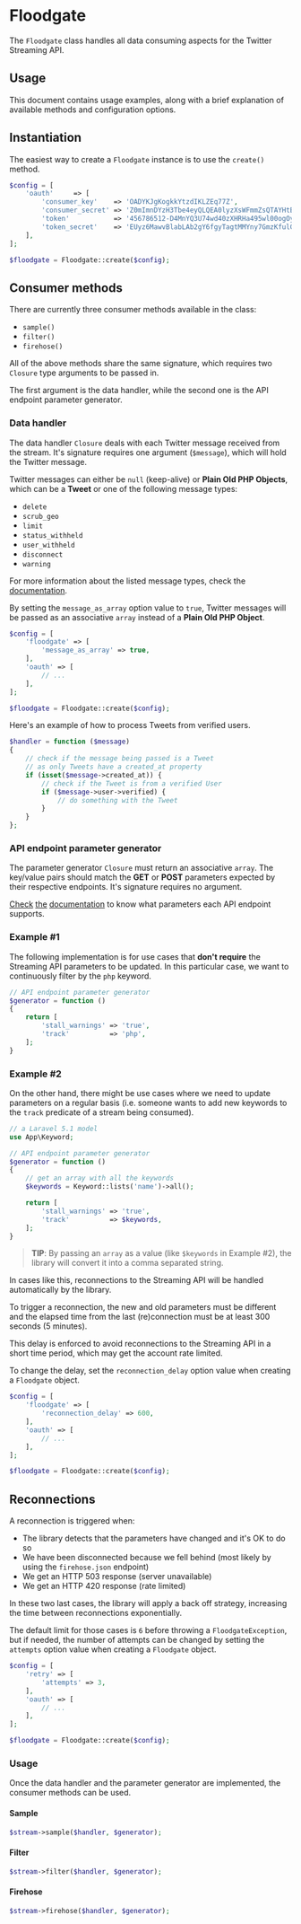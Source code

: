 # Floodgate
The `Floodgate` class handles all data consuming aspects for the Twitter Streaming API.

## Usage
This document contains usage examples, along with a brief explanation of available methods and configuration options.

## Instantiation
The easiest way to create a `Floodgate` instance is to use the `create()` method.

```php
$config = [
    'oauth'     => [
        'consumer_key'    => 'OADYKJgKogkkYtzdIKLZEq77Z',
        'consumer_secret' => 'Z0mImnDYzH3Tbe4eyQLQEA0lyzXsWFmmZsQTAYHtBrSBX04bKK',
        'token'           => '456786512-D4MnYQ3U74wd40zXHRHa495wl00ogOyhJu9iqEhz',
        'token_secret'    => 'EUyz6MawvBlabLAb2gY6fgyTagtMMYny7GmzKfulGo3Di',
    ],
];

$floodgate = Floodgate::create($config);
```

## Consumer methods
There are currently three consumer methods available in the class:

- `sample()`
- `filter()`
- `firehose()`

All of the above methods share the same signature, which requires two `Closure` type arguments to be passed in.

The first argument is the data handler, while the second one is the API endpoint parameter generator.

### Data handler
The data handler `Closure` deals with each Twitter message received from the stream. It's signature requires one argument (`$message`), which will hold the Twitter message.

Twitter messages can either be `null` (keep-alive) or **Plain Old PHP Objects**, which can be a **Tweet** or one of the following message types:

- `delete`
- `scrub_geo`
- `limit`
- `status_withheld`
- `user_withheld`
- `disconnect`
- `warning`

For more information about the listed message types, check the [documentation](https://dev.twitter.com/streaming/overview/messages-types).

By setting the `message_as_array` option value to `true`, Twitter messages will be passed as an associative `array` instead of a **Plain Old PHP Object**.

```php
$config = [
    'floodgate' => [
        'message_as_array' => true,
    ],
    'oauth' => [
        // ...
    ],
];

$floodgate = Floodgate::create($config);
```

Here's an example of how to process Tweets from verified users.
```php
$handler = function ($message) 
{
    // check if the message being passed is a Tweet
    // as only Tweets have a created_at property
    if (isset($message->created_at)) {
        // check if the Tweet is from a verified User
        if ($message->user->verified) {
            // do something with the Tweet
        }
    }
};
```

### API endpoint parameter generator
The parameter generator `Closure` must return an associative `array`. The key/value pairs should match the **GET** or **POST** parameters expected by their respective endpoints.
It's signature requires no argument.

[Check](https://dev.twitter.com/streaming/reference/get/statuses/sample) [the](https://dev.twitter.com/streaming/reference/post/statuses/filter) [documentation](https://dev.twitter.com/streaming/reference/get/statuses/firehose) to know what parameters each API endpoint supports.

### Example #1
The following implementation is for use cases that **don't require** the Streaming API parameters to be updated. In this particular case, we want to continuously filter by the `php` keyword.

```php
// API endpoint parameter generator
$generator = function ()
{
    return [
        'stall_warnings' => 'true',
        'track'          => 'php',
    ];
}
```

### Example #2
On the other hand, there might be use cases where we need to update parameters on a regular basis (i.e. someone wants to add new keywords to the `track` predicate of a stream being consumed).

```php
// a Laravel 5.1 model
use App\Keyword;

// API endpoint parameter generator
$generator = function ()
{
    // get an array with all the keywords
    $keywords = Keyword::lists('name')->all();

    return [
        'stall_warnings' => 'true',
        'track'          => $keywords,
    ];
}
```
>**TIP**: By passing an `array` as a value (like `$keywords` in Example #2), the library will convert it into a comma separated string.

In cases like this, reconnections to the Streaming API will be handled automatically by the library.

To trigger a reconnection, the new and old parameters must be different and the elapsed time from the last (re)connection must be at least 300 seconds (5 minutes).

This delay is enforced to avoid reconnections to the Streaming API in a short time period, which may get the account rate limited.

To change the delay, set the `reconnection_delay` option value when creating a `Floodgate` object.

```php
$config = [
    'floodgate' => [
        'reconnection_delay' => 600,
    ],
    'oauth' => [
        // ...
    ],
];

$floodgate = Floodgate::create($config);
```

## Reconnections
A reconnection is triggered when:

- The library detects that the parameters have changed and it's OK to do so
- We have been disconnected because we fell behind (most likely by using the `firehose.json` endpoint)
- We get an HTTP 503 response (server unavailable)
- We get an HTTP 420 response (rate limited)

In these two last cases, the library will apply a back off strategy, increasing the time between reconnections exponentially.

The default limit for those cases is `6` before throwing a `FloodgateException`, but if needed, the number of attempts can be changed by setting the `attempts` option value when creating a `Floodgate` object.

```php
$config = [
    'retry' => [
        'attempts' => 3,
    ],
    'oauth' => [
        // ...
    ],
];

$floodgate = Floodgate::create($config);
```

### Usage
Once the data handler and the parameter generator are implemented, the consumer methods can be used.

#### Sample
```php
$stream->sample($handler, $generator);
```

#### Filter
```php
$stream->filter($handler, $generator);
```

#### Firehose
```php
$stream->firehose($handler, $generator);
```
